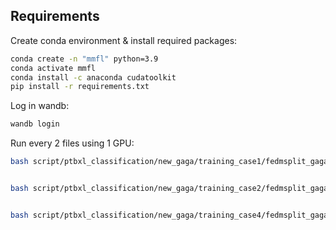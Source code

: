 
## Requirements

Create conda environment & install required packages: 
```sh
conda create -n "mmfl" python=3.9
conda activate mmfl
conda install -c anaconda cudatoolkit
pip install -r requirements.txt
```

Log in wandb:
```sh
wandb login
```


Run every 2 files using 1 GPU:
```sh
bash script/ptbxl_classification/new_gaga/training_case1/fedmsplit_gaga_c1_contrastive2_3_64_cnum20_dist0_skew0_seed0.sh


bash script/ptbxl_classification/new_gaga/training_case2/fedmsplit_gaga_c1_contrastive2_3_64_cnum20_dist0_skew0_seed0.sh


bash script/ptbxl_classification/new_gaga/training_case4/fedmsplit_gaga_c1_contrastive2_3_64_cnum20_dist0_skew0_seed0.sh 


```

